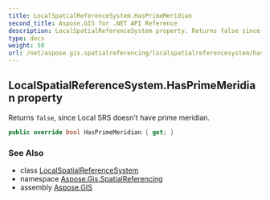 ```yaml
---
title: LocalSpatialReferenceSystem.HasPrimeMeridian
second_title: Aspose.GIS for .NET API Reference
description: LocalSpatialReferenceSystem property. Returns false since Local SRS doesnt have prime meridian
type: docs
weight: 50
url: /net/aspose.gis.spatialreferencing/localspatialreferencesystem/hasprimemeridian/
---
```

## LocalSpatialReferenceSystem.HasPrimeMeridian property

Returns `false`, since Local SRS doesn't have prime meridian.

```csharp
public override bool HasPrimeMeridian { get; }
```

### See Also

* class [LocalSpatialReferenceSystem](../)
* namespace [Aspose.Gis.SpatialReferencing](../../localspatialreferencesystem/)
* assembly [Aspose.GIS](../../../)


